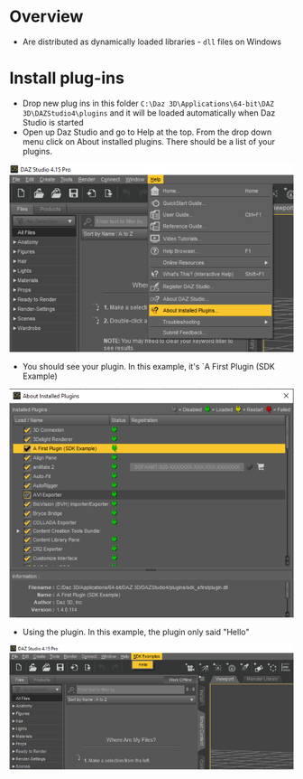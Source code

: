 # Overview
- Are distributed as dynamically loaded libraries - `dll` files on Windows

# Install plug-ins
- Drop new plug ins in this folder `C:\Daz 3D\Applications\64-bit\DAZ 3D\DAZStudio4\plugins` and it will be loaded automatically when Daz Studio is started
- Open up Daz Studio and go to Help at the top. From the drop down menu click on About installed plugins. There should be a list of your plugins.

![](images/about_installed_plugins.png)
- You should see your plugin. In this example, it's `A First Plugin (SDK Example)

![](images/first_plugin.png)

- Using the plugin. In this example, the plugin only said "Hello"

![](images/first_plugin_1.png)